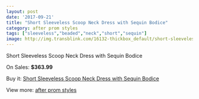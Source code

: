 ```yaml
---
layout: post
date: '2017-09-21'
title: "Short Sleeveless Scoop Neck Dress with Sequin Bodice"
category: after prom styles
tags: ["sleeveless","beaded","neck","short","sequin"]
image: http://img.transblink.com/16132-thickbox_default/short-sleeveless-scoop-neck-dress-with-sequin-bodice.jpg
---
```

Short Sleeveless Scoop Neck Dress with Sequin Bodice

On Sales: **$363.99**
<a href="https://www.transblink.com/en/after-prom-styles/5113-short-sleeveless-scoop-neck-dress-with-sequin-bodice.html"><amp-img layout="responsive" width="600" height="600" src="//img.transblink.com/16132-thickbox_default/short-sleeveless-scoop-neck-dress-with-sequin-bodice.jpg" alt="Short Sleeveless Scoop Neck Dress with Sequin Bodice 0" /></a>
<a href="https://www.transblink.com/en/after-prom-styles/5113-short-sleeveless-scoop-neck-dress-with-sequin-bodice.html"><amp-img layout="responsive" width="600" height="600" src="//img.transblink.com/16134-thickbox_default/short-sleeveless-scoop-neck-dress-with-sequin-bodice.jpg" alt="Short Sleeveless Scoop Neck Dress with Sequin Bodice 1" /></a>
<a href="https://www.transblink.com/en/after-prom-styles/5113-short-sleeveless-scoop-neck-dress-with-sequin-bodice.html"><amp-img layout="responsive" width="600" height="600" src="//img.transblink.com/16133-thickbox_default/short-sleeveless-scoop-neck-dress-with-sequin-bodice.jpg" alt="Short Sleeveless Scoop Neck Dress with Sequin Bodice 2" /></a>

Buy it: [Short Sleeveless Scoop Neck Dress with Sequin Bodice](https://www.transblink.com/en/after-prom-styles/5113-short-sleeveless-scoop-neck-dress-with-sequin-bodice.html "Short Sleeveless Scoop Neck Dress with Sequin Bodice")

View more: [after prom styles](https://www.transblink.com/en/55-after-prom-styles "after prom styles")